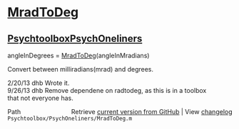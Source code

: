 # [MradToDeg](MradToDeg)
## [Psychtoolbox](Psychtoolbox)[PsychOneliners](PsychOneliners)

angleInDegrees = [MradToDeg](MradToDeg)(angleInMradians)  
  
Convert between milliradians(mrad) and degrees.  
  
2/20/13  dhb  Wrote it.  
9/26/13  dhb  Remove dependene on radtodeg, as this is in a toolbox   
              that not everyone has.  




<div class="code_header" style="text-align:right;">
  <span style="float:left;">Path&nbsp;&nbsp;</span> <span class="counter">Retrieve <a href=
  "https://raw.github.com/Psychtoolbox-3/Psychtoolbox-3/beta/Psychtoolbox/PsychOneliners/MradToDeg.m">current version from GitHub</a> | View <a href=
  "https://github.com/Psychtoolbox-3/Psychtoolbox-3/commits/beta/Psychtoolbox/PsychOneliners/MradToDeg.m">changelog</a></span>
</div>
<div class="code">
  <code>Psychtoolbox/PsychOneliners/MradToDeg.m</code>
</div>


